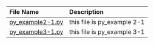 | File Name                                                    | Description                 |
|:-------------------------------------------------------------|:----------------------------|
| [py_example2-1.py](./py_example2-1.py) | this file is py_example 2-1 |
| [py_example3-1.py](example_code/Python/SEG/py_example3-1.py) | this file is py_example 3-1 |
